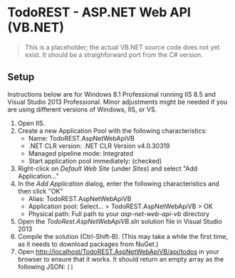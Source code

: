 # TodoREST - ASP.NET Web API (VB.NET)

> This is a placeholder; the actual VB.NET source code does not yet exist.
> It should be a straighforward port from the C# version.

## Setup

Instructions below are for Windows 8.1 Professional running IIS 8.5 and Visual Studio 2013 Professional.
Minor adjustments might be needed if you are using different versions of Windows, IIS, or VS.

1. Open IIS.
1. Create a new Application Pool with the following characteristics:
    - Name: TodoREST.AspNetWebApiVB
    - .NET CLR version: .NET CLR Version v4.0.30319
    - Managed pipeline mode: Integrated
    - Start application pool immediately: (checked)
1. Right-click on *Default Web Site* (under *Sites*) and select "Add Application..."
1. In the *Add Application* dialog, enter the following characteristics and then click "OK"
    - Alias: TodoREST.AspNetWebApiVB
    - Application pool: Select... > TodoREST.AspNetWebApiVB > OK
    - Physical path: Full path to your *asp-net-web-api-vb* directory
1. Open the *TodoRest.AspNetWebApiVB.sln* solution file in Visual Studio 2013
1. Compile the solution (Ctrl-Shift-B). (This may take a while the first time, as it needs to download packages from NuGet.)
1. Open [http://localhost/TodoREST.AspNetWebApiVB/api/todos](http://localhost/TodoREST.AspNetWebApiVB/api/todos)
   in your browser to ensure that it works. It should return an empty array as the following JSON: `[]`